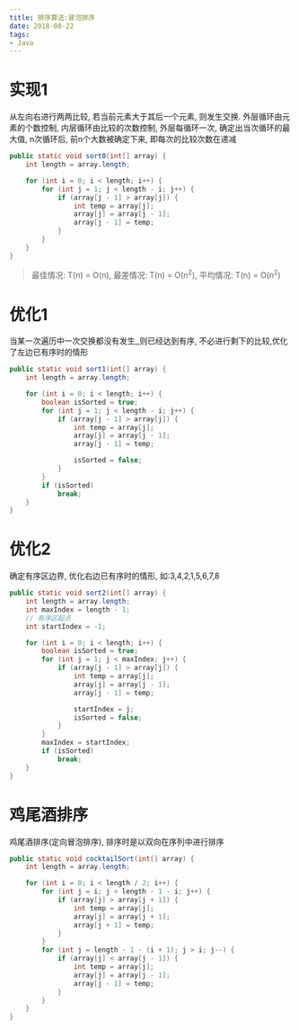 ```yaml
---
title: 排序算法:冒泡排序
date: 2018-08-22
tags:
- Java
---
```


# 实现1

从左向右进行两两比较, 若当前元素大于其后一个元素, 则发生交换.
外层循环由元素的个数控制, 内层循环由比较的次数控制, 
外层每循环一次, 确定出当次循环的最大值, n次循环后, 前n个大数被确定下来, 即每次的比较次数在递减

```Java
public static void sort0(int[] array) {
    int length = array.length;

    for (int i = 0; i < length; i++) {
        for (int j = 1; j < length - i; j++) {
            if (array[j - 1] > array[j]) {
                int temp = array[j];
                array[j] = array[j - 1];
                array[j - 1] = temp;
            }
        }
    }
}
```

> 最佳情况: T(n) = O(n), 最差情况: T(n) = O(n<sup>2</sup>), 平均情况: T(n) = O(n<sup>2</sup>)

# 优化1

当某一次遍历中一次交换都没有发生,,则已经达到有序, 不必进行剩下的比较,优化了左边已有序时的情形

```Java
public static void sort1(int[] array) {
    int length = array.length;

    for (int i = 0; i < length; i++) {
        boolean isSorted = true;
        for (int j = 1; j < length - i; j++) {
            if (array[j - 1] > array[j]) {
                int temp = array[j];
                array[j] = array[j - 1];
                array[j - 1] = temp;

                isSorted = false;
            }
        }
        if (isSorted)
            break;
    }
}
```

# 优化2

确定有序区边界, 优化右边已有序时的情形, 如:3,4,2,1,5,6,7,8

```Java
public static void sort2(int[] array) {
    int length = array.length;
    int maxIndex = length - 1;
    // 有序区起点
    int startIndex = -1;

    for (int i = 0; i < length; i++) {
        boolean isSorted = true;
        for (int j = 1; j < maxIndex; j++) {
            if (array[j - 1] > array[j]) {
                int temp = array[j];
                array[j] = array[j - 1];
                array[j - 1] = temp;

                startIndex = j;
                isSorted = false;
            }
        }
        maxIndex = startIndex;
        if (isSorted)
            break;
    }
}
```

# 鸡尾酒排序

鸡尾酒排序(定向冒泡排序), 排序时是以双向在序列中进行排序
```Java
public static void cocktailSort(int[] array) {
    int length = array.length;

    for (int i = 0; i < length / 2; i++) {
        for (int j = i; j < length - 1 - i; j++) {
            if (array[j] > array[j + 1]) {
                int temp = array[j];
                array[j] = array[j + 1];
                array[j + 1] = temp;
            }
        }
        for (int j = length - 1 - (i + 1); j > i; j--) {
            if (array[j] < array[j - 1]) {
                int temp = array[j];
                array[j] = array[j - 1];
                array[j - 1] = temp;
            }
        }
    }
}
```
